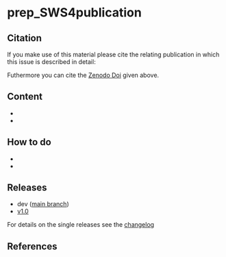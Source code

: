 # prep_SWS4publication



## Citation

If you make use of this material please cite the relating publication in which this issue is described in detail:

Futhermore you can cite the [Zenodo Doi]() given above.


## Content

-
-


## How to do

-
-

## Releases

- dev ([main branch]())
- [v1.0]()

For details on the single releases see the [changelog]()


## References


